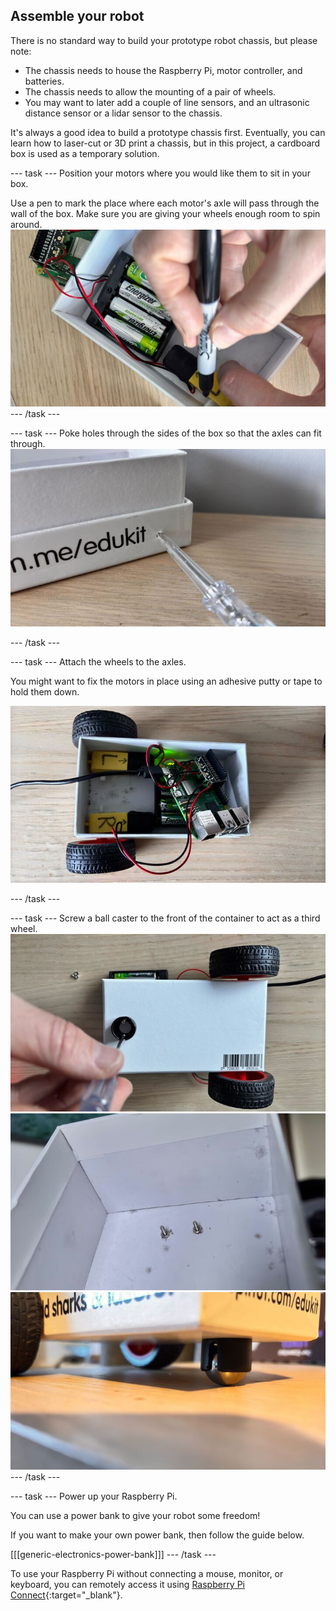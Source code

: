 ## Assemble your robot

There is no standard way to build your prototype robot chassis, but please note:

- The chassis needs to house the Raspberry Pi, motor controller, and batteries.
- The chassis needs to allow the mounting of a pair of wheels.
- You may want to later add a couple of line sensors, and an ultrasonic distance sensor or a lidar sensor to the chassis.

It's always a good idea to build a prototype chassis first. Eventually, you can learn how to laser-cut or 3D print a chassis, but in this project, a cardboard box is used as a temporary solution.

--- task ---
Position your motors where you would like them to sit in your box. 

Use a pen to mark the place where each motor's axle will pass through the wall of the box. Make sure you are giving your wheels enough room to spin around.
![Photo of a pen being used to mark position of an axle](images/chassis-1.png)
--- /task ---

--- task ---
Poke holes through the sides of the box so that the axles can fit through.
![A screwdriver is poked through a cardboard box](images/chassis-2.png)

--- /task ---

--- task ---
Attach the wheels to the axles.

You might want to fix the motors in place using an adhesive putty or tape to hold them down.

![The wheels attached to the axles](images/chassis-3.png)

--- /task ---

--- task ---
Screw a ball caster to the front of the container to act as a third wheel.
![A screwdriver is used to secure the castor holder to the underside of the box](images/chassis-4.png)
![The screws bolted into position](images/chassis-5.png)
![The caster is secured in its holder underneath the box](images/chassis-6.png)
--- /task ---

--- task ---
Power up your Raspberry Pi. 

You can use a power bank to give your robot some freedom!

If you want to make your own power bank, then follow the guide below.

[[[generic-electronics-power-bank]]]
--- /task ---

To use your Raspberry Pi without connecting a mouse, monitor, or keyboard, you can remotely access it using [Raspberry Pi Connect](https://projects.raspberrypi.org/en/projects/raspberry-pi-connect){:target="_blank"}.

